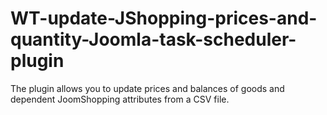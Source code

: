 # WT-update-JShopping-prices-and-quantity-Joomla-task-scheduler-plugin
The plugin allows you to update prices and balances of goods and dependent JoomShopping attributes from a CSV file.
